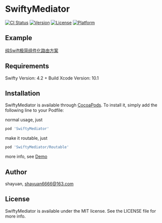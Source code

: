 # SwiftyMediator

[![CI Status](https://img.shields.io/travis/shayuan/SwiftyMediator.svg?style=flat)](https://travis-ci.org/shayuan/SwiftyMediator)
[![Version](https://img.shields.io/cocoapods/v/SwiftyMediator.svg?style=flat)](https://cocoapods.org/pods/SwiftyMediator)
[![License](https://img.shields.io/cocoapods/l/SwiftyMediator.svg?style=flat)](https://cocoapods.org/pods/SwiftyMediator)
[![Platform](https://img.shields.io/cocoapods/p/SwiftyMediator.svg?style=flat)](https://cocoapods.org/pods/SwiftyMediator)

## Example

[纯Swift极简组件化路由方案](https://juejin.im/post/5c43070e6fb9a049a5713435)

## Requirements

Swifty Version: 4.2 + 
Build Xcode Version: 10.1

## Installation

SwiftyMediator is available through [CocoaPods](https://cocoapods.org). To install
it, simply add the following line to your Podfile:

normal usage, just

```ruby
pod 'SwiftyMediator'

```

make it routable, just 

```ruby
pod 'SwiftyMediator/Routable'

```

more info, see [Demo](https://github.com/SwiftyMediatorDemo/SwiftyMediatorDemo)
## Author

shayuan, shayuan6666@163.com

## License

SwiftyMediator is available under the MIT license. See the LICENSE file for more info.
